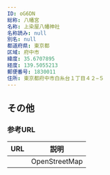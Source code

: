 ```yaml
---
ID: oG6DN
総称: 八幡宮
名称: 上染屋八幡神社
名称読み: null
別名: null
都道府県: 東京都
区域: 府中市
緯度: 35.6707895
経度: 139.5055213
郵便番号: 1830011
住所: 東京都府中市白糸台１丁目４２−５
---
```


## その他

### 参考URL

| URL | 説明          |
| --- | ------------- |
|     | OpenStreetMap |
